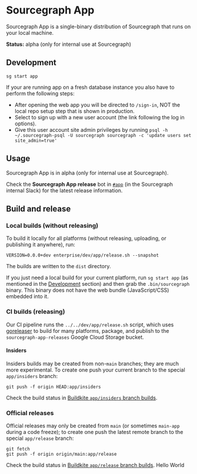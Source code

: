 # Sourcegraph App

Sourcegraph App is a single-binary distribution of Sourcegraph that runs on your local machine.

**Status:** alpha (only for internal use at Sourcegraph)

## Development

```shell
sg start app
```

If your are running app on a fresh database instance you also have to perform the following steps:

- After opening the web app you will be directed to `/sign-in`, NOT the local repo setup step that is shown in production.
- Select to sign up with a new user account (the link following the log in options).
- Give this user account site admin privileges by running `psql -h ~/.sourcegraph-psql -U sourcegraph sourcegraph -c 'update users set site_admin=true'`

## Usage

Sourcegraph App is in alpha (only for internal use at Sourcegraph).

Check the **Sourcegraph App release** bot in [`#app`](https://app.slack.com/client/T02FSM7DL/C04F9E7GUDP) (in the Sourcegraph internal Slack) for the latest release information.

## Build and release

### Local builds (without releasing)

To build it locally for all platforms (without releasing, uploading, or publishing it anywhere), run:

```shell
VERSION=0.0.0+dev enterprise/dev/app/release.sh --snapshot
```

The builds are written to the `dist` directory.

If you just need a local build for your current platform, run `sg start app` (as mentioned in the [Development](#development) section) and then grab the `.bin/sourcegraph` binary. This binary does not have the web bundle (JavaScript/CSS) embedded into it.

### CI builds (releasing)

Our CI pipeline runs the `../../dev/app/release.sh` script, which uses [goreleaser](https://goreleaser.com/) to build for many platforms, package, and publish to the `sourcegraph-app-releases` Google Cloud Storage bucket.

#### Insiders

Insiders builds may be created from non-`main` branches; they are much more experimental. To create one push your current branch to the special `app/insiders` branch:

```shell
git push -f origin HEAD:app/insiders
```

Check the build status in [Buildkite `app/insiders` branch builds](https://buildkite.com/sourcegraph/sourcegraph/builds?branch=app%2Finsiders).

### Official releases

Official releases may only be created from `main` (or sometimes `main-app` during a code freeze); to create one push the latest remote branch to the special `app/release` branch:

```shell
git fetch
git push -f origin origin/main:app/release
```

Check the build status in [Buildkite `app/release` branch builds](https://buildkite.com/sourcegraph/sourcegraph/builds?branch=app%2Frelease).
Hello World
